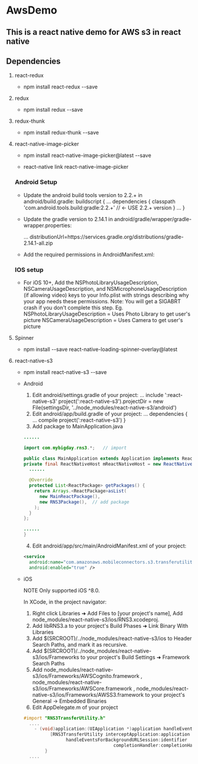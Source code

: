 # AwsDemo
## This is a react native demo for AWS s3 in react native

## Dependencies
1. react-redux
    * npm install react-redux --save

2. redux
    * npm install redux --save

3. redux-thunk
    * npm install redux-thunk --save

4. react-native-image-picker
    * npm install react-native-image-picker@latest --save

    * react-native link react-native-image-picker

    ### Android Setup
    * Update the android build tools version to 2.2.+ in android/build.gradle:
        buildscript {
            ...
            dependencies {
                classpath 'com.android.tools.build:gradle:2.2.+' // <- USE 2.2.+ version
            }
            ...
        }

    * Update the gradle version to 2.14.1 in android/gradle/wrapper/gradle-wrapper.properties:

        ...
        distributionUrl=https\://services.gradle.org/distributions/gradle-2.14.1-all.zip

    * Add the required permissions in AndroidManifest.xml:

        <uses-permission android:name="android.permission.CAMERA" />
        <uses-permission android:name="android.permission.WRITE_EXTERNAL_STORAGE"/>

    ### IOS setup
    * For iOS 10+, Add the NSPhotoLibraryUsageDescription, NSCameraUsageDescription, and NSMicrophoneUsageDescription (if allowing video) keys to your Info.plist with strings describing why your app needs these permissions. Note: You will get a SIGABRT crash if you don't complete this step.
     Eg.
      NSPhotoLibraryUsageDescription = Uses Photo Library to get user's picture
      NSCameraUsageDescription = Uses Camera to get user's picture

5. Spinner
    * npm install --save react-native-loading-spinner-overlay@latest

6. react-native-s3
    * npm install react-native-s3 --save

    * Android

      1. Edit android/settings.gradle of your project:
          ...
          include ':react-native-s3'
          project(':react-native-s3').projectDir = new File(settingsDir, '../node_modules/react-native-s3/android')
      2. Edit android/app/build.gradle of your project:
          ...
          dependencies {
            ...
            compile project(':react-native-s3')
          }
      3. Add package to MainApplication.java
        ```java
        ......

        import com.mybigday.rns3.*;   // import

        public class MainApplication extends Application implements ReactApplication {
        private final ReactNativeHost mReactNativeHost = new ReactNativeHost(this) {
          ......

          @Override
          protected List<ReactPackage> getPackages() {
            return Arrays.<ReactPackage>asList(
              new MainReactPackage(),
              new RNS3Package(),  // add package
            );
          }
        };

        ......
        }
        ```
      4. Edit android/app/src/main/AndroidManifest.xml of your project:
        ```xml
        <service
          android:name="com.amazonaws.mobileconnectors.s3.transferutility.TransferService"
          android:enabled="true" />
        ```
    * iOS

        NOTE Only supported iOS ^8.0.

        In XCode, in the project navigator:

        1. Right click Libraries ➜ Add Files to [your project's name], Add node_modules/react-native-s3/ios/RNS3.xcodeproj.
        2. Add libRNS3.a to your project's Build Phases ➜ Link Binary With Libraries
        3. Add $(SRCROOT)/../node_modules/react-native-s3/ios to Header Search Paths, and mark it as recursive.
        4. Add $(SRCROOT)/../node_modules/react-native-s3/ios/Frameworks to your project's Build Settings ➜ Framework Search Paths
        5. Add
            node_modules/react-native-s3/ios/Frameworks/AWSCognito.framework ,
            node_modules/react-native-s3/ios/Frameworks/AWSCore.framework ,
            node_modules/react-native-s3/ios/Frameworks/AWSS3.framework
          to your project's General → Embedded Binaries
        6. Edit AppDelegate.m of your project
        ```objective-c
        #import "RNS3TransferUtility.h"
          ....
        	- (void)application:(UIApplication *)application handleEventsForBackgroundURLSession:(NSString *)identifier completionHandler:(void (^)())completionHandler {
                  [RNS3TransferUtility interceptApplication:application
                        handleEventsForBackgroundURLSession:identifier
                                          completionHandler:completionHandler];
                }
          ....
        ```
